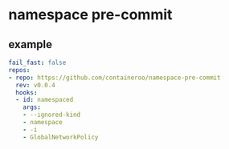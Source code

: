 # namespace pre-commit

## example

```yaml
fail_fast: false
repos:
- repo: https://github.com/containeroo/namespace-pre-commit
  rev: v0.0.4
  hooks:
  - id: namespaced
    args:
    - --ignored-kind
    - namespace
    - -i
    - GlobalNetworkPolicy
```
